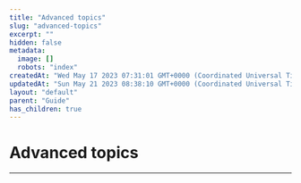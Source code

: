 ```yaml
---
title: "Advanced topics"
slug: "advanced-topics"
excerpt: ""
hidden: false
metadata: 
  image: []
  robots: "index"
createdAt: "Wed May 17 2023 07:31:01 GMT+0000 (Coordinated Universal Time)"
updatedAt: "Sun May 21 2023 08:38:10 GMT+0000 (Coordinated Universal Time)"
layout: "default"
parent: "Guide"
has_children: true
---
```

# Advanced topics 
*** 
